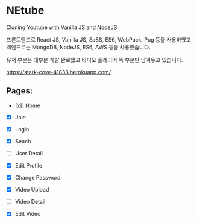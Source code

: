 # NEtube

Cloning Youtube with Vanilla JS and NodeJS

프론트엔드로 React JS, Vanilla JS, SaSS, ES6, WebPack, Pug 등을 사용하였고 백엔드로는 MongoDB, NodeJS, ES6, AWS 등을 사용했습니다.

유저 부분은 대부분 개발 완료했고 비디오 플레이어 쪽 부분만 남겨두고 있습니다.

https://stark-cove-41833.herokuapp.com/



## Pages:
- [x]] Home
- [x] Join
- [x] Login
- [x] Seach
- [ ] User Detail
- [X] Edit Profile
- [X] Change Password
- [X] Video Upload
- [ ] Video Detail
- [X] Edit Video

